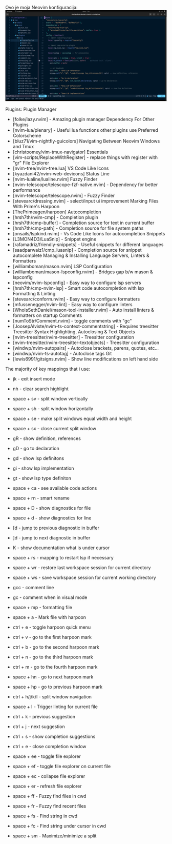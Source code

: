 Ovo je moja Neovim konfiguracija:
<img src = "./Slike/FuzyNvim.png" width = 1000 hight = 900>

Plugins:
Plugin Manager

- [folke/lazy.nvim] - Amazing plugin manager
  Dependency For Other Plugins
- [nvim-lua/plenary] - Useful lua functions other plugins use
  Preferred Colorscheme
- [bluz71/vim-nightfly-guicolors]
  Navigating Between Neovim Windows and Tmux
- [christoomey/vim-tmux-navigator]
  Essentials
- [vim-scripts/ReplaceWithRegister] - replace things with register with "gr"
  File Explorer
- [nvim-tree/nvim-tree.lua]
  VS Code Like Icons
- [kyazdani42/nvim-web-devicons]
  Status Line
- [nvim-lualine/lualine.nvim]
  Fuzzy Finder
- [nvim-telescope/telescope-fzf-native.nvim] - Dependency for better performance
- [nvim-telescope/telescope.nvim] - Fuzzy Finder
- [stevearc/dressing.nvim] - select/input ui improvement
  Marking Files With Prime's Harpoon
- [ThePrimeagen/harpoon]
  Autocompletion
- [hrsh7th/nvim-cmp] - Completion plugin
- [hrsh7th/cmp-buffer] - Completion source for text in current buffer
- [hrsh7th/cmp-path] - Completion source for file system paths
- [onsails/lspkind.nvim] - Vs Code Like Icons for autocompletion
  Snippets
- [L3MON4D3/LuaSnip] - Snippet engine
- [rafamadriz/friendly-snippets] - Useful snippets for different languages
- [saadparwaiz1/cmp_luasnip] - Completion source for snippet autocomplete
  Managing & Installing Language Servers, Linters & Formatters
- [williamboman/mason.nvim]
  LSP Configuration
- [williamboman/mason-lspconfig.nvim] - Bridges gap b/w mason & lspconfig
- [neovim/nvim-lspconfig] - Easy way to configure lsp servers
- [hrsh7th/cmp-nvim-lsp] - Smart code autocompletion with lsp
  Formatting & Linting
- [stevearc/conform.nvim] - Easy way to configure formatters
- [mfussenegger/nvim-lint] - Easy way to configure linters
- [WhoIsSethDaniel/mason-tool-installer.nvim] - Auto install linters & formatters on startup
  Comments
- [numToStr/Comment.nvim] - toggle comments with "gc"
- [JoosepAlviste/nvim-ts-context-commentstring] - Requires treesitter
  Treesitter Syntax Highlighting, Autoclosing & Text Objects
- [nvim-treesitter/nvim-treesitter] - Treesitter configuration
- [nvim-treesitter/nvim-treesitter-textobjects] - Treesitter configuration
- [windwp/nvim-autopairs] - Autoclose brackets, parens, quotes, etc...
- [windwp/nvim-ts-autotag] - Autoclose tags
  Git
- [lewis6991/gitsigns.nvim] - Show line modifications on left hand side

The majority of key mappings that i use:

- jk - exit insert mode

- nh - clear search highlight

- space + sv - split window vertically

- space + sh - split window horizontally

- space + se - make split windows equal width and height

- space + sx - close current split window

- gR - show definition, references

- gD - go to declaration

- gd - show lsp definitons

- gi - show lsp implementation

- gt - show lsp type definiton

- space + ca - see available code actions

- space + rn - smart rename

- space + D - show diagnostics for file

- space + d - show diagnostics for line

- [d - jump to previous diagnostic in buffer

- ]d - jump to next diagnostic in buffer

- K - show documentation what is under cursor

- space + rs - mapping to restart lsp if necessary

- space + wr - restore last workspace session for current directory

- space + ws - save workspace session for current working directory

- gcc - comment line

- gc - comment when in visual mode

- space + mp - formatting file

- space + a - Mark file with harpoon

- ctrl + e - toggle harpoon quick menu

- ctrl + v - go to the first harpoon mark

- ctrl + b - go to the second harpoon mark

- ctrl + n - go to the third harpoon mark

- ctrl + m - go to the fourth harpoon mark

- space + hn - go to next harpoon mark

- space + hp - go to previous harpoon mark

- ctrl + h/j/k/l - split window navigation

- space + l - Trigger linting for current file

- ctrl + k - previous suggestion

- ctrl + j - next suggestion

- ctrl + s - show completion suggestions

- ctrl + e - close completion window

- space + ee - toggle file explorer

- space + ef - toggle file explorer on current file

- space + ec - collapse file explorer

- space + er - refresh file explorer

- space + ff - Fuzzy find files in cwd

- space + fr - Fuzzy find recent files

- space + fs - Find string in cwd

- space + fc - Find string under cursor in cwd

- space + sm - Maximize/minimize a split
